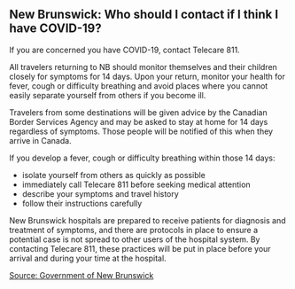 ## New Brunswick: Who should I contact if I think I have COVID-19?

If you are concerned you have COVID-19, contact Telecare 811.

All travelers returning to NB should monitor themselves and their children closely for symptoms for 14 days. Upon your return, monitor your health for fever, cough or difficulty breathing and avoid places where you cannot easily separate yourself from others if you become ill.

Travelers from some destinations will be given advice by the Canadian Border Services Agency and may be asked to stay at home for 14 days regardless of symptoms. Those people will be notified of this when they arrive in Canada.

If you develop a fever, cough or difficulty breathing within those 14 days:

- isolate yourself from others as quickly as possible
- immediately call Telecare 811 before seeking medical attention
- describe your symptoms and travel history
- follow their instructions carefully

New Brunswick hospitals are prepared to receive patients for diagnosis and treatment of symptoms, and there are protocols in place to ensure a potential case is not spread to other users of the hospital system. By contacting Telecare 811, these practices will be put in place before your arrival and during your time at the hospital.

[Source: Government of New Brunswick](https://www2.gnb.ca/content/gnb/en/departments/ocmoh/cdc/content/respiratory_diseases/coronavirus.html)
